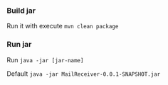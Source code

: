 ### Build jar
Run it with execute ```mvn clean package```

### Run jar
Run ```java -jar [jar-name]```

Default ```java -jar MailReceiver-0.0.1-SNAPSHOT.jar```

